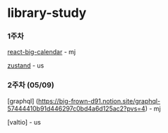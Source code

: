 # library-study


### 1주차

[react-big-calendar](https://mingg123.tistory.com/290) - mj

[zustand](https://www.notion.so/Zustand-d77f8f684c584a9ebd288d3b572c164b) - us


### 2주차 (05/09)

[graphql] (https://big-frown-d91.notion.site/graphql-57444410b91d446297c0bd4a6d125ac2?pvs=4) - mj

[valtio] - us
